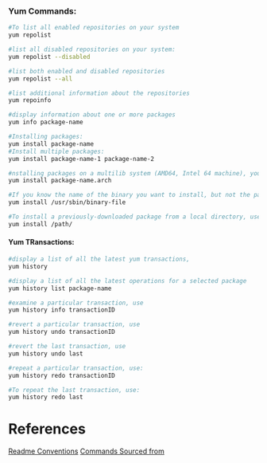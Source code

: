 
### Yum Commands:
```bash
#To list all enabled repositories on your system
yum repolist

#list all disabled repositories on your system:
yum repolist --disabled

#list both enabled and disabled repositories
yum repolist --all

#list additional information about the repositories
yum repoinfo

#display information about one or more packages
yum info package-name

#Installing packages:
yum install package-name
#Install multiple packages:
yum install package-name-1 package-name-2

#nstalling packages on a multilib system (AMD64, Intel 64 machine), you can specify the architecture of the package by appending it to the package name
yum install package-name.arch

#If you know the name of the binary you want to install, but not the package name, you can use the path to the binary as an argument
yum install /usr/sbin/binary-file

#To install a previously-downloaded package from a local directory, use:
yum install /path/
```

#### Yum TRansactions:
```bash
#display a list of all the latest yum transactions,
yum history

#display a list of all the latest operations for a selected package
yum history list package-name

#examine a particular transaction, use
yum history info transactionID

#revert a particular transaction, use
yum history undo transactionID

#revert the last transaction, use
yum history undo last

#repeat a particular transaction, use:
yum history redo transactionID

#To repeat the last transaction, use:
yum history redo last

```
# References
[Readme Conventions](https://www.makeareadme.com/)
[Commands Sourced from](https://access.redhat.com/documentation/en-us/red_hat_enterprise_linux/8/html/configuring_basic_system_settings/managing-software-packages_configuring-basic-system-settings)
